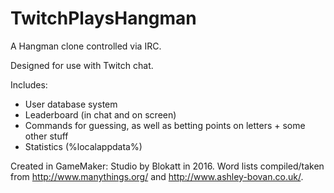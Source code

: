 # TwitchPlaysHangman
A Hangman clone controlled via IRC.

Designed for use with Twitch chat.

Includes:
 - User database system
 - Leaderboard (in chat and on screen)
 - Commands for guessing, as well as betting points on letters + some other stuff
 - Statistics (%localappdata%)

Created in GameMaker: Studio by Blokatt in 2016.
Word lists compiled/taken from http://www.manythings.org/ and http://www.ashley-bovan.co.uk/.
